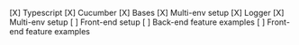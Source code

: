 [X] Typescript
[X] Cucumber
[X] Bases
[X] Multi-env setup
[X] Logger
[X] Multi-env setup
[ ] Front-end setup
[ ] Back-end feature examples
[ ] Front-end feature examples
